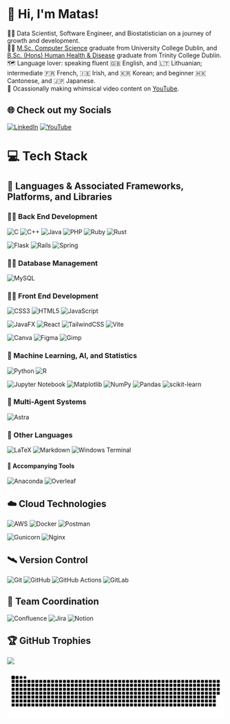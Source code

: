 # 💫 Hi, I'm Matas!
👨‍💻 Data Scientist, Software Engineer, and Biostatistician on a journey of growth and development.<br/>
👨‍🎓 [M.Sc. Computer Science](https://hub.ucd.ie/usis/!W_HU_MENU.P_PUBLISH?p_tag=COURSE&MAJR=T195&KEYWORD=msc%20computer%20science%20conversion) graduate from University College Dublin, and [B.Sc. (Hons) Human Health & Disease](https://www.tcd.ie/courses/undergraduate/courses/human-health-and-disease/) graduate from Trinity College Dublin.<br/>
🗺️ Language lover: speaking fluent󠁧 🇬🇧 English, and 🇱🇹 Lithuanian; intermediate 🇫🇷 French, 🇮🇪 Irish, and 🇰🇷 Korean; and beginner 🇭🇰 Cantonese, and 🇯🇵 Japanese.<br/>
🎥 Ocassionally making whimsical video content on [YouTube](https://www.youtube.com/@Matirgo).


## 🌐 Check out my Socials
[![LinkedIn](https://img.shields.io/badge/LinkedIn-%230077B5.svg?logo=linkedin&logoColor=white)](https://linkedin.com/in/matasmartinaitis/) [![YouTube](https://img.shields.io/badge/YouTube-%23FF0000.svg?logo=YouTube&logoColor=white)](https://youtube.com/@Matirgo) 

# 💻 Tech Stack

## 💬 Languages & Associated Frameworks, Platforms, and Libraries

### 👷‍♀️ Back End Development
<!-- Languages -->
![C](https://img.shields.io/badge/c-%2300599C.svg?style=for-the-badge&logo=c&logoColor=white) ![C++](https://img.shields.io/badge/c++-%2300599C.svg?style=for-the-badge&logo=c%2B%2B&logoColor=white) ![Java](https://img.shields.io/badge/java-%23ED8B00.svg?style=for-the-badge&logo=openjdk&logoColor=white) ![PHP](https://img.shields.io/badge/php-%23777BB4.svg?style=for-the-badge&logo=php&logoColor=white) ![Ruby](https://img.shields.io/badge/ruby-%23CC342D.svg?style=for-the-badge&logo=ruby&logoColor=white) ![Rust](https://img.shields.io/badge/rust-%23000000.svg?style=for-the-badge&logo=rust&logoColor=white)<br/>
<!-- Frameworks, Platforms, and Libraries -->
![Flask](https://img.shields.io/badge/flask-%23000.svg?style=for-the-badge&logo=flask&logoColor=white) ![Rails](https://img.shields.io/badge/rails-%23CC0000.svg?style=for-the-badge&logo=ruby-on-rails&logoColor=white) ![Spring](https://img.shields.io/badge/spring-6DB33F?style=for-the-badge&logo=spring&logoColor=white)

### 👨‍🔬 Database Management
![MySQL](https://img.shields.io/badge/mysql-4479A1.svg?style=for-the-badge&logo=mysql&logoColor=white)

### 👨‍🎨 Front End Development
<!-- Languages -->
![CSS3](https://img.shields.io/badge/css3-%231572B6.svg?style=for-the-badge&logo=css3&logoColor=white) ![HTML5](https://img.shields.io/badge/html5-%23E34F26.svg?style=for-the-badge&logo=html5&logoColor=white) ![JavaScript](https://img.shields.io/badge/javascript-%23323330.svg?style=for-the-badge&logo=javascript&logoColor=%23F7DF1E)<br/>
<!-- Frameworks, Platforms, and Libraries -->
![JavaFX](https://img.shields.io/badge/javafx-%23FF0000.svg?style=for-the-badge&logo=javafx&logoColor=white) ![React](https://img.shields.io/badge/react-%2320232a.svg?style=for-the-badge&logo=react&logoColor=%2361DAFB) ![TailwindCSS](https://img.shields.io/badge/tailwindcss-%2338B2AC.svg?style=for-the-badge&logo=tailwind-css&logoColor=white) ![Vite](https://img.shields.io/badge/vite-%23646CFF.svg?style=for-the-badge&logo=vite&logoColor=white)<br/>
<!-- Design Tools -->
![Canva](https://img.shields.io/badge/Canva-%2300C4CC.svg?style=for-the-badge&logo=Canva&logoColor=white) ![Figma](https://img.shields.io/badge/figma-%23F24E1E.svg?style=for-the-badge&logo=figma&logoColor=white) ![Gimp](https://img.shields.io/badge/Gimp-657D8B?style=for-the-badge&logo=gimp&logoColor=FFFFFF)

### 🧠 Machine Learning, AI, and Statistics
<!-- Languages -->
![Python](https://img.shields.io/badge/python-3670A0?style=for-the-badge&logo=python&logoColor=ffdd54) ![R](https://img.shields.io/badge/r-%23276DC3.svg?style=for-the-badge&logo=r&logoColor=white)<br/>
<!-- Environments, Libraries, and Packages -->
![Jupyter Notebook](https://img.shields.io/badge/jupyter-F37626?style=for-the-badge&logo=jupyter&logoColor=white) ![Matplotlib](https://img.shields.io/badge/Matplotlib-%23ffffff.svg?style=for-the-badge&logo=Matplotlib&logoColor=black) ![NumPy](https://img.shields.io/badge/numpy-%23013243.svg?style=for-the-badge&logo=numpy&logoColor=white) ![Pandas](https://img.shields.io/badge/pandas-%23150458.svg?style=for-the-badge&logo=pandas&logoColor=white) ![scikit-learn](https://img.shields.io/badge/scikit--learn-%23F7931E.svg?style=for-the-badge&logo=scikit-learn&logoColor=white)

### 🤖 Multi-Agent Systems
![Astra](https://img.shields.io/badge/astra-5C2EDE?style=for-the-badge&logo=astra&logoColor=white)

### 📄 Other Languages
![LaTeX](https://img.shields.io/badge/latex-%23008080.svg?style=for-the-badge&logo=latex&logoColor=white) ![Markdown](https://img.shields.io/badge/markdown-%23000000.svg?style=for-the-badge&logo=markdown&logoColor=white) ![Windows Terminal](https://img.shields.io/badge/Windows%20Terminal-%234D4D4D.svg?style=for-the-badge&logo=gnome-terminal&logoColor=white)

#### 🔧 Accompanying Tools
![Anaconda](https://img.shields.io/badge/Anaconda-%2344A833.svg?style=for-the-badge&logo=anaconda&logoColor=white) ![Overleaf](https://img.shields.io/badge/overleaf-47A141.svg?style=for-the-badge&logo=overleaf&logoColor=white)

## ☁️ Cloud Technologies
<!-- Cloud-based Tools -->
![AWS](https://img.shields.io/badge/AWS-%23FF9900.svg?style=for-the-badge&logo=amazonwebservices&logoColor=white) ![Docker](https://img.shields.io/badge/docker-%230db7ed.svg?style=for-the-badge&logo=docker&logoColor=white) ![Postman](https://img.shields.io/badge/Postman-FF6C37?style=for-the-badge&logo=postman&logoColor=white)<br/>
<!-- Servers -->
![Gunicorn](https://img.shields.io/badge/gunicorn-%298729.svg?style=for-the-badge&logo=gunicorn&logoColor=white) ![Nginx](https://img.shields.io/badge/nginx-%23009639.svg?style=for-the-badge&logo=nginx&logoColor=white)

## 🛰️ Version Control
![Git](https://img.shields.io/badge/git-%23F05033.svg?style=for-the-badge&logo=git&logoColor=white) ![GitHub](https://img.shields.io/badge/github-%23121011.svg?style=for-the-badge&logo=github&logoColor=white) ![GitHub Actions](https://img.shields.io/badge/github%20actions-%232671E5.svg?style=for-the-badge&logo=githubactions&logoColor=white) ![GitLab](https://img.shields.io/badge/gitlab-FC6D26.svg?style=for-the-badge&logo=gitlab&logoColor=white)

## 🙌 Team Coordination
![Confluence](https://img.shields.io/badge/confluence-%23172BF4.svg?style=for-the-badge&logo=confluence&logoColor=white) ![Jira](https://img.shields.io/badge/jira-%230A0FFF.svg?style=for-the-badge&logo=jira&logoColor=white) ![Notion](https://img.shields.io/badge/Notion-%23000000.svg?style=for-the-badge&logo=notion&logoColor=white)

<!-- GitHub stats and trophies
# 📊 GitHub Stats
![](https://github-readme-stats.vercel.app/api?username=Matirgo&theme=tokyonight&hide_border=false&include_all_commits=false&count_private=false)<br/>
![](https://github-readme-streak-stats.herokuapp.com/?user=Matirgo&theme=tokyonight&hide_border=false)<br/>
![](https://github-readme-stats.vercel.app/api/top-langs/?username=Matirgo&theme=tokyonight&hide_border=false&include_all_commits=false&count_private=false&layout=compact)
-->
## 🏆 GitHub Trophies
![](https://github-profile-trophy.vercel.app/?username=Matirgo&theme=radical&no-frame=false&no-bg=false&margin-w=4)

<!-- Template above based on Github Profile Readme (GPRM) ( https://gprm.itsvg.in ) -->

<!-- Snake eating Github commits, taken from tobiasmeyhoefer (https://github.com/tobiasmeyhoefer/tobiasmeyhoefer/blob/main/README.md?plain=1)-->

<picture>
  <source media="(prefers-color-scheme: dark)" srcset="https://raw.githubusercontent.com/Matirgo/Matirgo/output/github-snake-dark.svg" />
  <source media="(prefers-color-scheme: light)" srcset="https://raw.githubusercontent.com/Matirgo/Matirgo/output/github-snake.svg" />
  <img alt="github-snake" src="https://raw.githubusercontent.com/Matirgo/Matirgo/output/github-snake.svg" />
</picture>